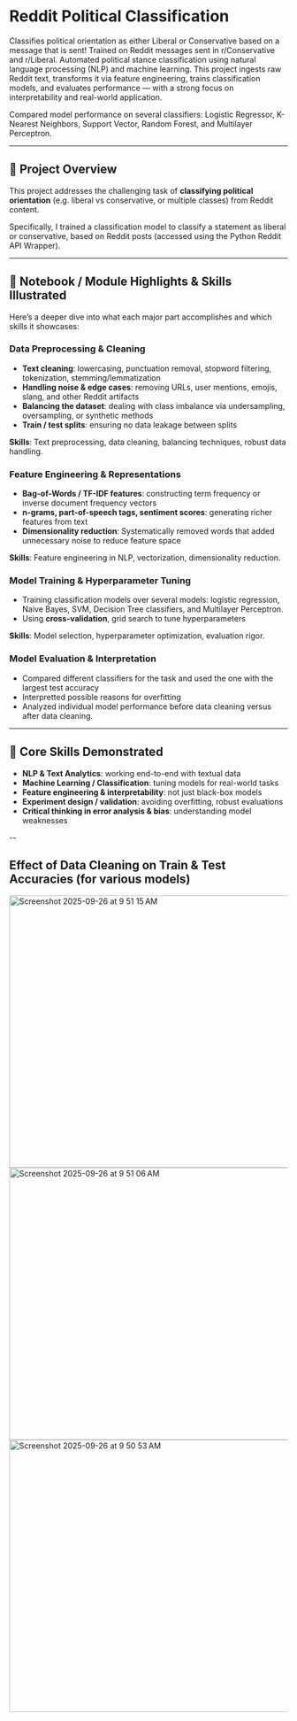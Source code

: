 # Reddit Political Classification  

Classifies political orientation as either Liberal or Conservative based on a message that is sent! Trained on Reddit messages sent in r/Conservative and r/Liberal.
Automated political stance classification using natural language processing (NLP) and machine learning. This project ingests raw Reddit text, transforms it via feature engineering, trains classification models, and evaluates performance — with a strong focus on interpretability and real-world application.

Compared model performance on several classifiers: Logistic Regressor, K-Nearest Neighbors, Support Vector, Random Forest, and Multilayer Perceptron.

---

## 🚀 Project Overview

This project addresses the challenging task of **classifying political orientation** (e.g. liberal vs conservative, or multiple classes) from Reddit content. 

Specifically, I trained a classification model to classify a statement as liberal or conservative, based on Reddit posts (accessed using the Python Reddit API Wrapper). 

---

## 📘 Notebook / Module Highlights & Skills Illustrated

Here’s a deeper dive into what each major part accomplishes and which skills it showcases:

### **Data Preprocessing & Cleaning**

- **Text cleaning**: lowercasing, punctuation removal, stopword filtering, tokenization, stemming/lemmatization  
- **Handling noise & edge cases**: removing URLs, user mentions, emojis, slang, and other Reddit artifacts  
- **Balancing the dataset**: dealing with class imbalance via undersampling, oversampling, or synthetic methods  
- **Train / test splits**: ensuring no data leakage between splits  

**Skills**: Text preprocessing, data cleaning, balancing techniques, robust data handling.

### **Feature Engineering & Representations**

- **Bag-of-Words / TF-IDF features**: constructing term frequency or inverse document frequency vectors  
- **n-grams, part-of-speech tags, sentiment scores**: generating richer features from text  
- **Dimensionality reduction**: Systematically removed words that added unnecessary noise to reduce feature space  

**Skills**: Feature engineering in NLP, vectorization, dimensionality reduction.

### **Model Training & Hyperparameter Tuning**

- Training classification models over several models: logistic regression, Naive Bayes, SVM, Decision Tree classifiers, and Multilayer Perceptron.
- Using **cross-validation**, grid search to tune hyperparameters  

**Skills**: Model selection, hyperparameter optimization, evaluation rigor.

### **Model Evaluation & Interpretation**

- Compared different classifiers for the task and used the one with the largest test accuracy
- Interpretted possible reasons for overfitting
- Analyzed individual model performance before data cleaning versus after data cleaning.

---

## 🧠 Core Skills Demonstrated

- **NLP & Text Analytics**: working end-to-end with textual data  
- **Machine Learning / Classification**: tuning models for real-world tasks  
- **Feature engineering & interpretability**: not just black-box models  
- **Experiment design / validation**: avoiding overfitting, robust evaluations  
- **Critical thinking in error analysis & bias**: understanding model weaknesses

--
## Effect of Data Cleaning on Train & Test Accuracies (for various models)

<img width="678" height="492" alt="Screenshot 2025-09-26 at 9 51 15 AM" src="https://github.com/user-attachments/assets/e0b4dbbe-3b97-4d2f-a4d5-ff6b8cacdadb" />

<img width="678" height="492" alt="Screenshot 2025-09-26 at 9 51 06 AM" src="https://github.com/user-attachments/assets/6735c996-aff3-4ac7-a0e7-4b55667b4fd1" />
<img width="875" height="492" alt="Screenshot 2025-09-26 at 9 50 53 AM" src="https://github.com/user-attachments/assets/0053b0bb-14c5-49c2-9023-2e0d895c2ffb" />

